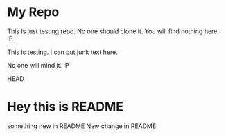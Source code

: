 My Repo
=======

This is just testing repo. No one should clone it. You will find nothing here. :P

This is testing.
I can put junk text here.


No one will mind it. :P

HEAD


Hey this is README
=======
something new in README
New change in README
